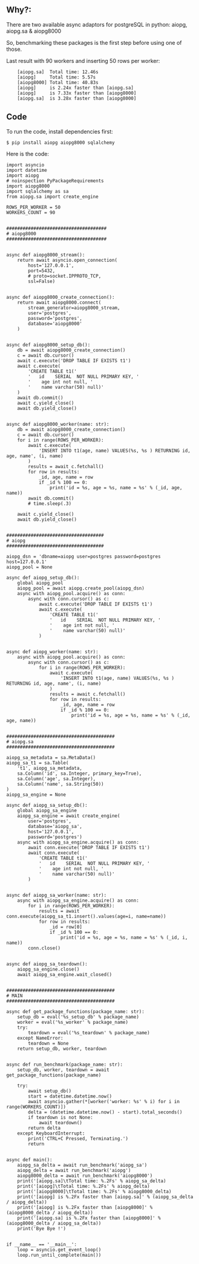 <!-- 
.. title: aiopg, aiopg_sa and aiopg8000
.. slug: aiopg-aiopg_sa-and-aiopg8000
.. date: 2016-06-04 03:05:46 UTC+04:30
.. tags: aiopg,aiopg.sa,aiopg8000,asyncio,python,postgresql
.. category: programming
.. link: 
.. description: benchmarking aiopg, aiopg.sa & aiopg8000.
.. type: text
-->


Why?:
-----
There are two available async adaptors for postgreSQL in python: aiopg, aiopg.sa & aiopg8000

So, benchmarking these packages is the first step before using one of those.

Last result with 90 workers and inserting 50 rows per worker:

        [aiopg.sa]	Total time: 12.46s
        [aiopg]	    Total time: 5.57s
        [aiopg8000]	Total time: 40.83s
        [aiopg]     is 2.24x faster than [aiopg.sa]
        [aiopg]     is 7.33x faster than [aiopg8000]
        [aiopg.sa]  is 3.28x faster than [aiopg8000]


Code
----

To run the code, install dependencies first:

    $ pip install aiopg aiopg8000 sqlalchemy
    

Here is the code:

    import asyncio
    import datetime
    import aiopg
    # noinspection PyPackageRequirements
    import aiopg8000
    import sqlalchemy as sa
    from aiopg.sa import create_engine
    
    ROWS_PER_WORKER = 50
    WORKERS_COUNT = 90
    
    
    #####################################
    # aiopg8000
    #####################################
    
    
    async def aiopg8000_stream():
        return await asyncio.open_connection(
            host='127.0.0.1',
            port=5432,
            # proto=socket.IPPROTO_TCP,
            ssl=False)
    
    
    async def aiopg8000_create_connection():
        return await aiopg8000.connect(
            stream_generator=aiopg8000_stream,
            user='postgres',
            password='postgres',
            database='aiopg8000'
        )
    
    
    async def aiopg8000_setup_db():
        db = await aiopg8000_create_connection()
        c = await db.cursor()
        await c.execute('DROP TABLE IF EXISTS t1')
        await c.execute(
            'CREATE TABLE t1('
            '   id    SERIAL  NOT NULL PRIMARY KEY, '
            '    age int not null, '
            '    name varchar(50) null)'
        )
        await db.commit()
        await c.yield_close()
        await db.yield_close()
    
    
    async def aiopg8000_worker(name: str):
        db = await aiopg8000_create_connection()
        c = await db.cursor()
        for i in range(ROWS_PER_WORKER):
            await c.execute(
                'INSERT INTO t1(age, name) VALUES(%s, %s ) RETURNING id, age, name', (i, name)
            )
            results = await c.fetchall()
            for row in results:
                _id, age, name = row
                if _id % 100 == 0:
                    print('id = %s, age = %s, name = %s' % (_id, age, name))
            await db.commit()
            # time.sleep(.3)
    
        await c.yield_close()
        await db.yield_close()
    
    
    ####################################
    # aiopg
    ####################################
    
    aiopg_dsn = 'dbname=aiopg user=postgres password=postgres host=127.0.0.1'
    aiopg_pool = None
    
    async def aiopg_setup_db():
        global aiopg_pool
        aiopg_pool = await aiopg.create_pool(aiopg_dsn)
        async with aiopg_pool.acquire() as conn:
            async with conn.cursor() as c:
                await c.execute('DROP TABLE IF EXISTS t1')
                await c.execute(
                    'CREATE TABLE t1('
                    '   id    SERIAL  NOT NULL PRIMARY KEY, '
                    '    age int not null, '
                    '    name varchar(50) null)'
                )
    
    
    async def aiopg_worker(name: str):
        async with aiopg_pool.acquire() as conn:
            async with conn.cursor() as c:
                for i in range(ROWS_PER_WORKER):
                    await c.execute(
                        'INSERT INTO t1(age, name) VALUES(%s, %s ) RETURNING id, age, name', (i, name)
                    )
                    results = await c.fetchall()
                    for row in results:
                        _id, age, name = row
                        if _id % 100 == 0:
                            print('id = %s, age = %s, name = %s' % (_id, age, name))
    
    
    ########################################
    # aiopg.sa
    ########################################
    
    aiopg_sa_metadata = sa.MetaData()
    aiopg_sa_t1 = sa.Table(
        't1', aiopg_sa_metadata,
        sa.Column('id', sa.Integer, primary_key=True),
        sa.Column('age', sa.Integer),
        sa.Column('name', sa.String(50))
    )
    aiopg_sa_engine = None
    
    async def aiopg_sa_setup_db():
        global aiopg_sa_engine
        aiopg_sa_engine = await create_engine(
            user='postgres',
            database='aiopg_sa',
            host='127.0.0.1',
            password='postgres')
        async with aiopg_sa_engine.acquire() as conn:
            await conn.execute('DROP TABLE IF EXISTS t1')
            await conn.execute(
                'CREATE TABLE t1('
                '   id    SERIAL  NOT NULL PRIMARY KEY, '
                '    age int not null, '
                '    name varchar(50) null)'
            )
    
    
    async def aiopg_sa_worker(name: str):
        async with aiopg_sa_engine.acquire() as conn:
            for i in range(ROWS_PER_WORKER):
                results = await conn.execute(aiopg_sa_t1.insert().values(age=i, name=name))
                for row in results:
                    _id = row[0]
                    if _id % 100 == 0:
                        print('id = %s, age = %s, name = %s' % (_id, i, name))
            conn.close()
    
    
    async def aiopg_sa_teardown():
        aiopg_sa_engine.close()
        await aiopg_sa_engine.wait_closed()
    
    
    ########################################
    # MAIN
    ########################################
    
    async def get_package_functions(package_name: str):
        setup_db = eval('%s_setup_db' % package_name)
        worker = eval('%s_worker' % package_name)
        try:
            teardown = eval('%s_teardown' % package_name)
        except NameError:
            teardown = None
        return setup_db, worker, teardown
    
    
    async def run_benchmark(package_name: str):
        setup_db, worker, teardown = await get_package_functions(package_name)
    
        try:
            await setup_db()
            start = datetime.datetime.now()
            await asyncio.gather(*[worker('worker: %s' % i) for i in range(WORKERS_COUNT)])
            delta = (datetime.datetime.now() - start).total_seconds()
            if teardown is not None:
                await teardown()
            return delta
        except KeyboardInterrupt:
            print('CTRL+C Pressed, Terminating.')
            return
    
    
    async def main():
        aiopg_sa_delta = await run_benchmark('aiopg_sa')
        aiopg_delta = await run_benchmark('aiopg')
        aiopg8000_delta = await run_benchmark('aiopg8000')
        print('[aiopg.sa]\tTotal time: %.2Fs' % aiopg_sa_delta)
        print('[aiopg]\tTotal time: %.2Fs' % aiopg_delta)
        print('[aiopg8000]\tTotal time: %.2Fs' % aiopg8000_delta)
        print('[aiopg] is %.2Fx faster than [aiopg.sa]' % (aiopg_sa_delta / aiopg_delta))
        print('[aiopg] is %.2Fx faster than [aiopg8000]' % (aiopg8000_delta / aiopg_delta))
        print('[aiopg.sa] is %.2Fx faster than [aiopg8000]' % (aiopg8000_delta / aiopg_sa_delta))
        print('Bye Bye !')
    
    
    if __name__ == '__main__':
        loop = asyncio.get_event_loop()
        loop.run_until_complete(main())

